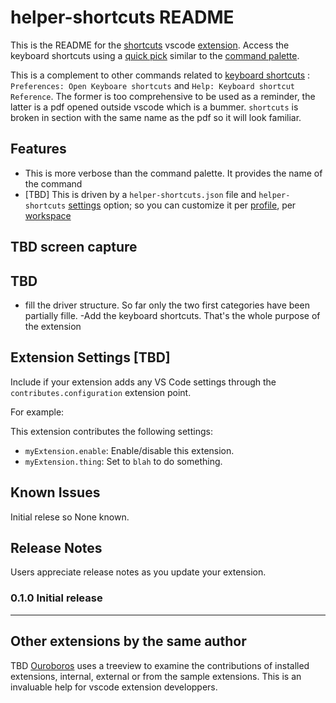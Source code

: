 # helper-shortcuts README

This is the README for the [shortcuts](https://marketplace.visualstudio.com/items?itemName=cognominal.shortcuts) vscode [extension](https://code.visualstudio.com/docs/editor/extension-marketplace). 
Access  the keyboard shortcuts using a [quick pick](https://code.visualstudio.com/api/ux-guidelines/quick-picks)
similar to the [command palette](https://code.visualstudio.com/docs/getstarted/userinterface#_command-palette).

This is a complement to other commands
related to [keyboard shortcuts](https://code.visualstudio.com/docs/getstarted/keybindings) :
`Preferences: Open Keyboare shortcuts` and
`Help: Keyboard shortcut Reference`.
The former is too comprehensive to be used as a reminder, the latter is a pdf opened outside vscode which is a
bummer. `shortcuts` is broken in section with the same name as the pdf so it will look familiar.


## Features

- This is more verbose than the command palette. It provides the name of the command 
- [TBD] This is driven by a `helper-shortcuts.json` file  and 
`helper-shortcuts`
[settings](https://code.visualstudio.com/docs/getstarted/settings) option;
so you can customize it per [profile](https://code.visualstudio.com/docs/editor/profiles), per [workspace](https://code.visualstudio.com/docs/editor/workspaces)

## TBD screen capture


## TBD

- fill the driver structure. So far only the two first categories have been partially fille.
-Add the keyboard shortcuts. That's the whole purpose of the extension

## Extension Settings [TBD]

Include if your extension adds any VS Code settings through the `contributes.configuration` extension point.

For example:

This extension contributes the following settings:

* `myExtension.enable`: Enable/disable this extension.
* `myExtension.thing`: Set to `blah` to do something.

## Known Issues

Initial relese so None known.

## Release Notes

Users appreciate release notes as you update your extension.

### 0.1.0 Initial release


---


## Other extensions by the same author

TBD
[Ouroboros](https://marketplace.visualstudio.com/items?itemName=cognominal.ouroboros) uses a treeview to examine the contributions of installed
extensions, internal, external or from the sample extensions.
This is an invaluable help for vscode extension developpers.